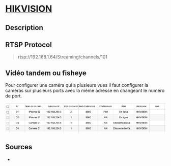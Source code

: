 # [HIKVISION](readme.md)

## Description

## RTSP Protocol

> rtsp://192.168.1.64/Streaming/channels/101

## Vidéo tandem ou fisheye

Pour configurer une caméra qui a plusieurs vues il faut configurer la caméras sur plusieurs ports avec la même adresse en changeant le numéro de port.

![img](./img/configuration.png)

## Sources

* []()